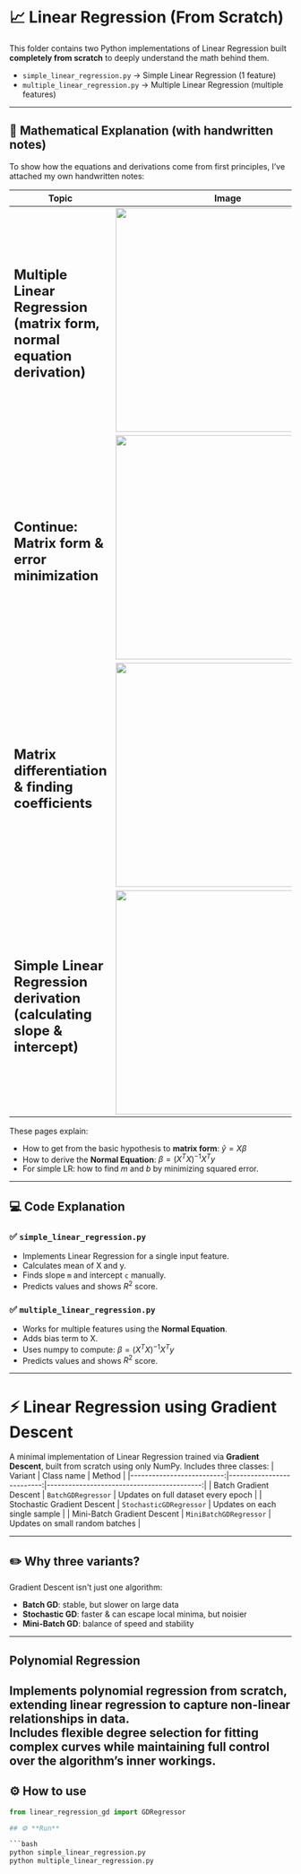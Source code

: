 # 📈 Linear Regression (From Scratch)

This folder contains two Python implementations of Linear Regression built **completely from scratch** to deeply understand the math behind them.

- `simple_linear_regression.py` → Simple Linear Regression (1 feature)
- `multiple_linear_regression.py` → Multiple Linear Regression (multiple features)

---

## 📐 **Mathematical Explanation (with handwritten notes)**

To show how the equations and derivations come from first principles, I’ve attached my own handwritten notes:

| Topic                            | Image                                                                 |
|----------------------------------|:----------------------------------------------------------------------:|
| <h2> Multiple Linear Regression (matrix form, normal equation derivation)</h2> |<img src="https://miro.medium.com/v2/resize:fit:1100/format:webp/1*zz8elaqpcp5Yt6ZcdUcagA.jpeg" width="400"> |
| <h2> Continue: Matrix form & error minimization </h2>|<img src="https://miro.medium.com/v2/resize:fit:1100/format:webp/1*CBlLyDn4oAMPVkXUfMM7zw.jpeg" width="400"> |
| <h2> Matrix differentiation & finding coefficients </h2>|<img src="https://miro.medium.com/v2/resize:fit:1100/format:webp/1*SnsVh-Buoe-XoJIhX5MByw.jpeg" width="400"> |
| <h2> Simple Linear Regression derivation (calculating slope & intercept)</h2>|<img src="https://miro.medium.com/v2/resize:fit:1100/format:webp/1*l1v2dZsaPq186Bvsn-VAXw.jpeg" width="400"> |

These pages explain:
- How to get from the basic hypothesis to **matrix form**: $\hat{y} = X \beta$
- How to derive the **Normal Equation**: $\beta = (X^T X)^{-1} X^T y$
- For simple LR: how to find $m$ and $b$ by minimizing squared error.

---

## 💻 **Code Explanation**

### ✅ `simple_linear_regression.py`
- Implements Linear Regression for a single input feature.
- Calculates mean of X and y.
- Finds slope `m` and intercept `c` manually.
- Predicts values and shows $R^2$ score.

### ✅ `multiple_linear_regression.py`
- Works for multiple features using the **Normal Equation**.
- Adds bias term to X.
- Uses numpy to compute: $\beta = (X^T X)^{-1} X^T y$
- Predicts values and shows $R^2$ score.

---
# ⚡ Linear Regression using Gradient Descent

A minimal implementation of Linear Regression trained via **Gradient Descent**, built from scratch using only NumPy.
Includes three classes:
| Variant                    | Class name                | Method                                     |
|--------------------------:|--------------------------:|-------------------------------------------:|
| Batch Gradient Descent    | `BatchGDRegressor`        | Updates on full dataset every epoch       |
| Stochastic Gradient Descent | `StochasticGDRegressor` | Updates on each single sample             |
| Mini-Batch Gradient Descent | `MiniBatchGDRegressor`  | Updates on small random batches           |


---

## ✏️ **Why three variants?**
Gradient Descent isn't just one algorithm:
- **Batch GD**: stable, but slower on large data
- **Stochastic GD**: faster & can escape local minima, but noisier
- **Mini-Batch GD**: balance of speed and stability

---
## Polynomial Regression  
Implements polynomial regression from scratch, extending linear regression to capture non-linear relationships in data.  
Includes flexible degree selection for fitting complex curves while maintaining full control over the algorithm’s inner workings.
---
## ⚙️ **How to use**
```python
from linear_regression_gd import GDRegressor

## ⚙️ **Run**

```bash
python simple_linear_regression.py
python multiple_linear_regression.py
